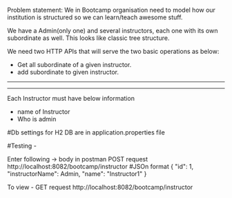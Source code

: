 Problem statement:
We in Bootcamp organisation need to model how our institution 
is structured so we can learn/teach awesome stuff.

We have a Admin(only one) and several instructors, 
each one with its own subordinate as well. This looks like classic tree structure.

We need two HTTP APIs that will serve the two basic operations as below:
* Get all subordinate of a given instructor.
* add subordinate to given instructor.
----------------------------------------
----------------------------------------
  Each Instructor must have below information
- name of Instructor
- Who is admin


#Db settings for H2 DB are in application.properties file

#Testing - 

Enter following -> body in postman
POST request   http://localhost:8082/bootcamp/instructor
#JSOn format
{
"id": 1,
"instructorName": Admin,
"name": "Instructor1"
}

To view - GET request
http://localhost:8082/bootcamp/instructor